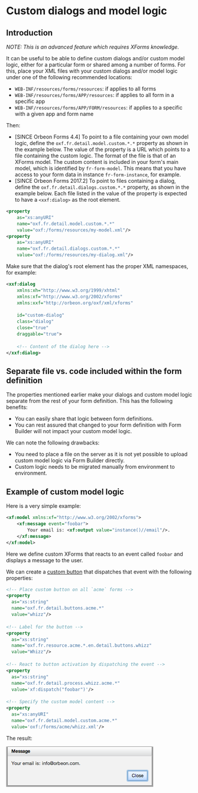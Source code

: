 # Custom dialogs and model logic

 

## Introduction

*NOTE: This is an advanced feature which requires XForms knowledge.*

It can be useful to be able to define custom dialogs and/or custom model logic, either for a particular form or shared among a number of forms. For this, place your XML files with your custom dialogs and/or model logic under one of the following recommended locations:

- `WEB-INF/resources/forms/resources`: if applies to all forms
- `WEB-INF/resources/forms/APP/resources`: if applies to all form in a specific app
- `WEB-INF/resources/forms/APP/FORM/resources`: if applies to a specific with a given app and form name

Then:

- [SINCE Orbeon Forms 4.4] To point to a file containing your own model logic, define the `oxf.fr.detail.model.custom.*.*` property as shown in the example below. The value of the property is a URL which points to a file containing the custom logic. The format of the file is that of an XForms model. The custom content is included in your form's main model, which is identified by `fr-form-model`. This means that you have access to your form data in instance `fr-form-instance`, for example.
- [SINCE Orbeon Forms 2017.2] To point to files containing a dialog, define the `oxf.fr.detail.dialogs.custom.*.*` property, as shown in the example below. Each file listed in the value of the property is expected to have a `<xxf:dialog>` as the root element.

```xml
<property
    as="xs:anyURI"
    name="oxf.fr.detail.model.custom.*.*"
    value="oxf:/forms/resources/my-model.xml"/>
<property
    as="xs:anyURI"
    name="oxf.fr.detail.dialogs.custom.*.*"
    value="oxf:/forms/resources/my-dialog.xml"/>
```

Make sure that the dialog's root element has the proper XML namespaces, for example:

```xml
<xxf:dialog
    xmlns:xh="http://www.w3.org/1999/xhtml"
    xmlns:xf="http://www.w3.org/2002/xforms"
    xmlns:xxf="http://orbeon.org/oxf/xml/xforms"
    
    id="custom-dialog"
    class="dialog"
    close="true"
    draggable="true">

    <!-- Content of the dialog here -->
</xxf:dialog>
```

## Separate file vs. code included within the form definition

The properties mentioned earlier make your dialogs and custom model logic separate from the rest of your form definition. This has the following benefits:

- You can easily share that logic between form definitions.
- You can rest assured that changed to your form definition with Form Builder will not impact your custom model logic.

We can note the following drawbacks:

- You need to place a file on the server as it is not yet possible to upload custom model logic via Form Builder directly.
- Custom logic needs to be migrated manually from environment to environment.

## Example of custom model logic

Here is a very simple example:

```xml
<xf:model xmlns:xf="http://www.w3.org/2002/xforms">
    <xf:message event="foobar">
        Your email is: <xf:output value="instance()//email"/>.
    </xf:message>
</xf:model>
```

Here we define custom XForms that reacts to an event called `foobar` and displays a message to the user.

We can create a [custom button](../../form-runner/advanced/buttons-and-processes/README.md) that dispatches that event with the following properties:

```xml
<!-- Place custom button on all `acme` forms -->
<property
  as="xs:string"
  name="oxf.fr.detail.buttons.acme.*"
  value="whizz"/>

<!-- Label for the button -->
<property
  as="xs:string"
  name="oxf.fr.resource.acme.*.en.detail.buttons.whizz"
  value="Whizz"/>

<!-- React to button activation by dispatching the event -->
<property
  as="xs:string"
  name="oxf.fr.detail.process.whizz.acme.*"
  value='xf:dispatch("foobar")'/>

<!-- Specify the custom model content -->
<property
  as="xs:anyURI"
  name="oxf.fr.detail.model.custom.acme.*"
  value='oxf:/forms/acme/whizz.xml'/>
```

The result:

![Form Runner message](../images/your-email-is.png)
